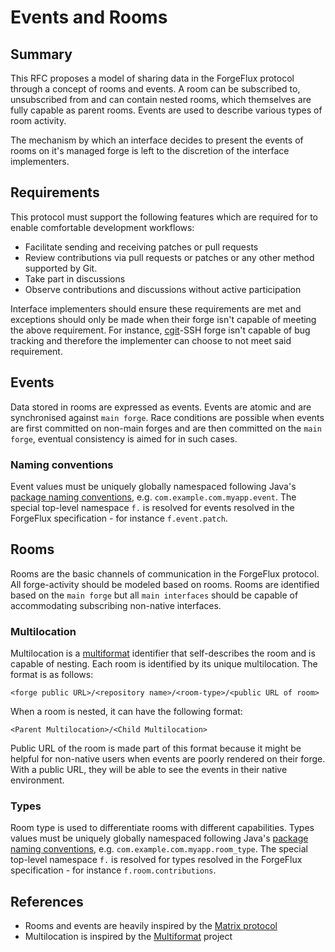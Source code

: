 # Events and Rooms

## Summary

This RFC proposes a model of sharing data in the ForgeFlux protocol
through a concept of rooms and events. A room can be subscribed to,
unsubscribed from and can contain nested rooms, which themselves are
fully capable as parent rooms. Events are used to describe various types
of room activity.

The mechanism by which an interface decides to present the events of
rooms on it's managed forge is left to the discretion of the interface
implementers.

## Requirements

This protocol must support the following features which are required for
to enable comfortable development workflows:

-   Facilitate sending and receiving patches or pull requests
-   Review contributions via pull requests or patches or any other method
    supported by Git.
-   Take part in discussions
-   Observe contributions and discussions without active participation

Interface implementers should ensure these requirements are met and
exceptions should only be made when their forge isn't capable of meeting
the above requirement. For instance,
[cgit](https://git.zx2c4.com/cgit/about/)-SSH forge isn't capable of bug
tracking and therefore the implementer can choose to not meet said
requirement.

## Events

Data stored in rooms are expressed as events. Events are atomic and are
synchronised against `main forge`. Race conditions are possible when
events are first committed on non-main forges and are then committed on
the `main forge`, eventual consistency is aimed for in such cases.

### Naming conventions

Event values must be uniquely globally namespaced following Java's
[package naming
conventions](https://en.wikipedia.org/wiki/Java_package#Package_naming_conventions),
e.g. `com.example.com.myapp.event`. The special top-level namespace `f.`
is resolved for events resolved in the ForgeFlux specification - for
instance `f.event.patch`.

## Rooms

Rooms are the basic channels of communication in the ForgeFlux protocol.
All forge-activity should be modeled based on rooms. Rooms are
identified based on the `main forge` but all `main interfaces` should be
capable of accommodating subscribing non-native interfaces.

### Multilocation

Multilocation is a [multiformat](https://multiformats.io/multihash/)
identifier that self-describes the room and is capable of nesting. Each
room is identified by its unique multilocation. The format is as
follows:

```
<forge public URL>/<repository name>/<room-type>/<public URL of room>
```

When a room is nested, it can have the following format:

```
<Parent Multilocation>/<Child Multilocation>
```

Public URL of the room is made part of this format because it might be
helpful for non-native users when events are poorly rendered on their
forge. With a public URL, they will be able to see the events in their
native environment.

### Types

Room type is used to differentiate rooms with different capabilities.
Types values must be uniquely globally namespaced following Java's
[package naming
conventions](https://en.wikipedia.org/wiki/Java_package#Package_naming_conventions),
e.g. `com.example.com.myapp.room_type`. The special top-level namespace `f.`
is resolved for types resolved in the ForgeFlux specification - for
instance `f.room.contributions`.

## References

-   Rooms and events are heavily inspired by the [Matrix
    protocol](https://matrix.org/docs/spec/#architecture)
-   Multilocation is inspired by the
    [Multiformat](https://multiformats.io/) project
